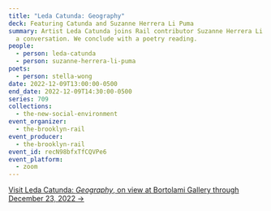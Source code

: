 ```yaml
---
title: "Leda Catunda: Geography"
deck: Featuring Catunda and Suzanne Herrera Li Puma
summary: Artist Leda Catunda joins Rail contributor Suzanne Herrera Li Puma for
  a conversation. We conclude with a poetry reading.
people:
  - person: leda-catunda
  - person: suzanne-herrera-li-puma
poets:
  - person: stella-wong
date: 2022-12-09T13:00:00-0500
end_date: 2022-12-09T14:30:00-0500
series: 709
collections:
  - the-new-social-environment
event_organizer:
  - the-brooklyn-rail
event_producer:
  - the-brooklyn-rail
event_id: recN98bfxTfCQVPe6
event_platform:
  - zoom
---
```

[V﻿isit Leda Catunda: *Geography*, on view at Bortolami Gallery through December 23, 2022 →](https://www.bortolamigallery.com/exhibitions/geography/)